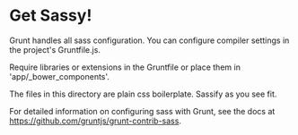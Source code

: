 # Get Sassy!

Grunt handles all sass configuration. You can configure compiler 
settings in the project's Gruntfile.js.

Require libraries or extensions in the Gruntfile or place them in 
'app/_bower_components'.

The files in this directory are plain css boilerplate. Sassify as you see fit.

For detailed information on configuring sass with Grunt, see the docs 
at https://github.com/gruntjs/grunt-contrib-sass.
